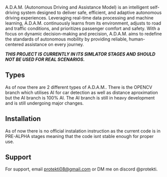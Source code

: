 A.D.A.M. (Autonomous Driving and Assistance Model) is an intelligent self-driving system designed to deliver safe, efficient, and adaptive autonomous driving experiences. Leveraging real-time data processing and machine learning, A.D.A.M. continuously learns from its environment, adjusts to road and traffic conditions, and prioritizes passenger comfort and safety. With a focus on dynamic decision-making and precision, A.D.A.M. aims to redefine the standards of autonomous mobility by providing reliable, human-centered assistance on every journey.

***THIS PROJECT IS CURRENTLY IN ITS SIMLATOR STAGES AND SHOULD NOT BE USED FOR REAL SCENARIOS.***

## Types
As of now there are 2 different types of A.D.A.M.. There is the OPENCV branch which utilises AI for car detection as well as distance aproximation but the AI branch is 100% AI. The AI branch is still in heavy development and is still undergoing major changes.

## Installation

As of now there is no official instalation instruction as the current code is in PRE-ALPHA stages meaning that the code isnt stable enough for proper use.

## Support

For support, email protekti08@gmail.com or DM me on discord @protekti.
